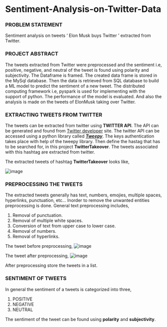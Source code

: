 # Sentiment-Analysis-on-Twitter-Data

### PROBLEM STATEMENT

Sentiment analysis on tweets ‘ Elon Musk buys Twitter ’ extracted from Twitter.

### PROJECT ABSTRACT

The tweets extracted from Twitter were preprocessed and the sentiment i.e, positive, negative, and neutral of the tweet is found using polarity and subjectivity. The Dataframe is framed. The created data frame is stored in the MySql database. Then the data is retrieved from SQL database to build a ML model to predict the sentiment of a new tweet. The distributed computing framework i.e, pyspark is used for implementing with the support of python. The performance of the model is evaluated. And also the analysis is made on the tweets of ElonMusk taking over Twitter.

### EXTRACTING TWEETS FROM TWITTER

The tweets can be extracted from twitter using **TWITTER API**. The API can be generated and found from [Twitter developer](https://developer.twitter.com) site. The twitter API can be accessed using a python library called ***[Tweepy](https://docs.tweepy.org/en/stable/)***. The keys authentication takes place with help of the tweepy library. Then define the hastag that has to be searched for, in this project **TwitterTakeover**. The tweets associated with this hashtag are extracted from twitter.

The extracted tweets of hashtag **TwitterTakeover** looks like,

![image](https://user-images.githubusercontent.com/68286374/178969100-ace51c0a-e796-4c81-9f4e-9277846d3dbf.png)

### PREPROCESSING THE TWEETS

The extracted tweets generally has text, numbers, emojies, multiple spaces, hyperlinks, punctuation, etc... Inorder to remove the unwanted entities preprocessing is done. General text preprocessing includes,
1) Removal of punctuation.
2) Removal of multiple white spaces.
3) Conversion of text from upper case to lower case.
4) Removal of numbers.
5) Removal of hyperlinks.

The tweet before preprocessing,
![image](https://user-images.githubusercontent.com/68286374/178970388-e812b087-e464-468d-9f1b-949723fd0944.png)

The tweet after preprocessing,
![image](https://user-images.githubusercontent.com/68286374/178970597-7b10ccb9-b33c-4a4c-b92c-8093f14556f4.png)

After preprocessing store the tweets in a list.

### SENTIMENT OF TWEETS

In general the sentiment of a tweets is categorized into three,
1) POSITIVE
2) NEGATIVE
3) NEUTRAL

The sentiment of the tweet can be found using **polarity** and **subjectivity**. 











